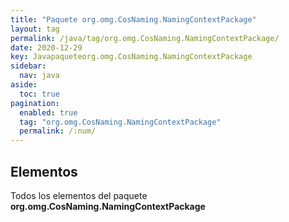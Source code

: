 ```yaml
---
title: "Paquete org.omg.CosNaming.NamingContextPackage"
layout: tag
permalink: /java/tag/org.omg.CosNaming.NamingContextPackage/
date: 2020-12-29
key: Javapaqueteorg.omg.CosNaming.NamingContextPackage
sidebar: 
  nav: java
aside: 
  toc: true
pagination: 
  enabled: true
  tag: "org.omg.CosNaming.NamingContextPackage"
  permalink: /:num/
---
```


<h2>Elementos</h2>
Todos los elementos del paquete <strong>org.omg.CosNaming.NamingContextPackage</strong>
